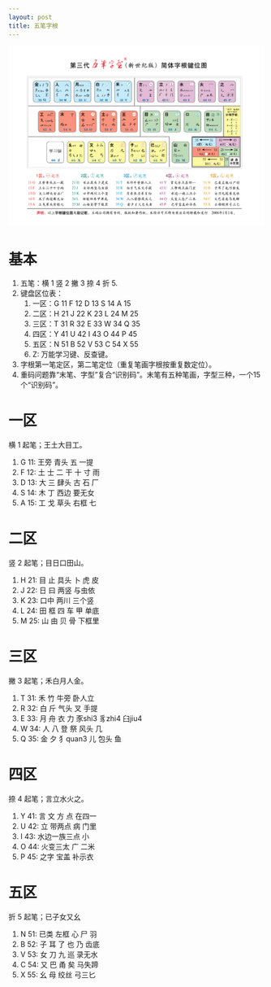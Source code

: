 ```yaml
---
layout: post
title: 五笔字根
---
```


![五笔字根图](/assets/wubi_new_era.jpg)

# 基本

1. 五笔：横 1 竖 2 撇 3 捺 4 折 5.
2. 键盘区位表：
    1. 一区：G 11 F 12 D 13 S 14 A 15
    2. 二区：H 21 J 22 K 23 L 24 M 25
    3. 三区：T 31 R 32 E 33 W 34 Q 35
    4. 四区：Y 41 U 42 I 43 O 44 P 45
    5. 五区：N 51 B 52 V 53 C 54 X 55
    6. Z: 万能学习键、反查键。
3. 字根第一笔定区，第二笔定位（重复笔画字根按重复数定位）。
4. 重码问题靠“末笔、字型”复合“识别码”。末笔有五种笔画，字型三种，一个15个“识别码”。

# 一区

横 1 起笔；王土大目工。

1. G 11: 王旁 青头 五 一提
2. F 12: 土 士 二 干 十 寸 雨
3. D 13: 大 三 肆头 古 石 厂
4. S 14: 木 丁 西边 要无女
5. A 15: 工 戈 草头 右框 七

# 二区

竖 2 起笔；目日口田山。

1. H 21: 目 止 具头 卜 虎 皮
2. J 22: 日 曰 两竖 与虫依
3. K 23: 口中 两川 三个竖
4. L 24: 田 框 四 车 甲 单底
5. M 25: 山 由 贝 骨 下框里

# 三区

撇 3 起笔；禾白月人金。

1. T 31: 禾 竹 牛旁 卧人立
2. R 32: 白 斤 气头 叉 手提
3. E 33: 月 舟 衣 力 豕shi3 豸zhi4 臼jiu4
4. W 34: 人 八 登 祭 风头 几
5. Q 35: 金 夕 犭quan3 儿 包头 鱼

# 四区

捺 4 起笔；言立水火之。

1. Y 41: 言 文 方 点 在四一
2. U 42: 立 带两点 病 门里
3. I 43: 水边一族三点 小
4. O 44: 火变三太 广 二米
5. P 45: 之字 宝盖 补示衣

# 五区

折 5 起笔；已子女又幺

1. N 51: 已类 左框 心 尸 羽
2. B 52: 子 耳 了 也 乃 齿底
3. V 53: 女 刀 九 巡 录无水
4. C 54: 又 巴 甬 矣 马失蹄
5. X 55: 幺 母 绞丝 弓三匕
